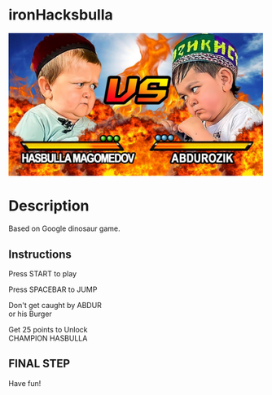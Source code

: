 # ironHacksbulla

<img src="./images/header.jpg" width="500px">

# **Description**
<p>Based on Google dinosaur game.</p>

## **Instructions**
<p>Press START to play</p>
<p>Press SPACEBAR to JUMP</p>
<p>Don't get caught by ABDUR <br> or his Burger</p>
<p>Get 25 points to Unlock <br> CHAMPION HASBULLA</p>

## FINAL STEP
Have fun!
